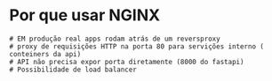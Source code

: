 
# Por que usar NGINX
    # EM produção real apps rodam atrás de um reversproxy
    # proxy de requisições HTTP na porta 80 para servições interno ( conteiners da api)
    # API não precisa expor porta diretamente (8000 do fastapi)
    # Possibilidade de load balancer